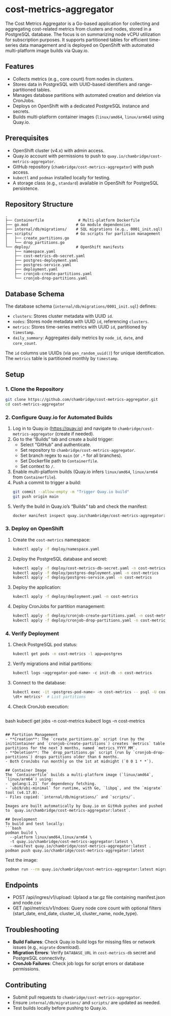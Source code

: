 # cost-metrics-aggregator
The Cost Metrics Aggregator is a Go-based application for collecting and aggregating cost-related metrics from clusters and nodes, stored in a PostgreSQL database. The focus is on summarizing node vCPU utilization for subscription purposes. It supports partitioned tables for efficient time-series data management and is deployed on OpenShift with automated multi-platform image builds via Quay.io.

## Features
- Collects metrics (e.g., core count) from nodes in clusters.
- Stores data in PostgreSQL with UUID-based identifiers and range-partitioned tables.
- Manages database partitions with automated creation and deletion via CronJobs.
- Deploys on OpenShift with a dedicated PostgreSQL instance and secrets.
- Builds multi-platform container images (`linux/amd64`, `linux/arm64`) using Quay.io.

## Prerequisites
- OpenShift cluster (v4.x) with admin access.
- Quay.io account with permissions to push to `quay.io/chambridge/cost-metrics-aggregator`.
- GitHub repository (`chambridge/cost-metrics-aggregator`) with push access.
- `kubectl` and `podman` installed locally for testing.
- A storage class (e.g., `standard`) available in OpenShift for PostgreSQL persistence.

## Repository Structure
```
.
├── Containerfile               # Multi-platform Dockerfile
├── go.mod                     # Go module dependencies
├── internal/db/migrations/    # SQL migrations (e.g., 0001_init.sql)
├── scripts/                   # Go scripts for partition management
│   ├── create_partitions.go
│   └── drop_partitions.go
└── deploy/                    # OpenShift manifests
    ├── namespace.yaml
    ├── cost-metrics-db-secret.yaml
    ├── postgres-deployment.yaml
    ├── postgres-service.yaml
    ├── deployment.yaml
    ├── cronjob-create-partitions.yaml
    └── cronjob-drop-partitions.yaml
```

## Database Schema
The database schema (`internal/db/migrations/0001_init.sql`) defines:
- `clusters`: Stores cluster metadata with UUID `id`.
- `nodes`: Stores node metadata with UUID `id`, referencing `clusters`.
- `metrics`: Stores time-series metrics with UUID `id`, partitioned by `timestamp`.
- `daily_summary`: Aggregates daily metrics by `node_id`, `date`, and `core_count`.

The `id` columns use UUIDs (via `gen_random_uuid()`) for unique identification. The `metrics` table is partitioned monthly by `timestamp`.

## Setup
### 1. Clone the Repository
```bash
git clone https://github.com/chambridge/cost-metrics-aggregator.git
cd cost-metrics-aggregator
```

### 2. Configure Quay.io for Automated Builds
1. Log in to Quay.io (https://quay.io) and navigate to `chambridge/cost-metrics-aggregator` (create if needed).
2. Go to the “Builds” tab and create a build trigger:
   - Select “GitHub” and authenticate.
   - Set repository to `chambridge/cost-metrics-aggregator`.
   - Set branch regex to `main` (or `.*` for all branches).
   - Set Dockerfile path to `Containerfile`.
   - Set context to `/`.
3. Enable multi-platform builds (Quay.io infers `linux/amd64`, `linux/arm64` from `Containerfile`).
4. Push a commit to trigger a build:
   ```bash
   git commit --allow-empty -m "Trigger Quay.io build"
   git push origin main
   ```
5. Verify the build in Quay.io’s “Builds” tab and check the manifest:
   ```bash
   docker manifest inspect quay.io/chambridge/cost-metrics-aggregator:latest
   ```

### 3. Deploy on OpenShift
1. Create the `cost-metrics` namespace:
   ```bash
   kubectl apply -f deploy/namespace.yaml
   ```

2. Deploy the PostgreSQL database and secret:
   ```bash
   kubectl apply -f deploy/cost-metrics-db-secret.yaml -n cost-metrics
   kubectl apply -f deploy/postgres-deployment.yaml -n cost-metrics
   kubectl apply -f deploy/postgres-service.yaml -n cost-metrics
   ```

3. Deploy the application:
   ```bash
   kubectl apply -f deploy/deployment.yaml -n cost-metrics
   ```

4. Deploy CronJobs for partition management:
   ```bash
   kubectl apply -f deploy/cronjob-create-partitions.yaml -n cost-metrics
   kubectl apply -f deploy/cronjob-drop-partitions.yaml -n cost-metrics
   ```

### 4. Verify Deployment
1. Check PostgreSQL pod status:
   ```bash
   kubectl get pods -n cost-metrics -l app=postgres
   ```

2. Verify migrations and initial partitions:
   ```bash
   kubectl logs <aggregator-pod-name> -c init-db -n cost-metrics
   ```

3. Connect to the database:
   ```bash
   kubectl exec -it <postgres-pod-name> -n cost-metrics -- psql -U costmetrics -d costmetrics
   \dt+ metrics*  # List partitions
   ```

4. Check CronJob execution:
   ``` европей

bash
kubectl get jobs -n cost-metrics
kubectl logs <job-pod-name> -n cost-metrics
```

## Partition Management
- **Creation**: The `create_partitions.go` script (run by the initContainer and `cronjob-create-partitions`) creates `metrics` table partitions for the next 3 months, named `metrics_YYYY_MM`.
- **Deletion**: The `drop_partitions.go` script (run by `cronjob-drop-partitions`) drops partitions older than 6 months.
- Both CronJobs run monthly on the 1st at midnight (`0 0 1 * *`).

## Container Image
The `Containerfile` builds a multi-platform image (`linux/amd64`, `linux/arm64`) using:
- `golang:1.21` for dependency fetching.
- `ubi9/ubi-minimal` for runtime, with Go, `libpq`, and the `migrate` tool (v4.17.0).
- Files copied: `internal/db/migrations/` and `scripts/`.

Images are built automatically by Quay.io on GitHub pushes and pushed to `quay.io/chambridge/cost-metrics-aggregator:latest`.

## Development
To build and test locally:
```bash
podman build \
  --platform linux/amd64,linux/arm64 \
  -t quay.io/chambridge/cost-metrics-aggregator:latest \
  --manifest quay.io/chambridge/cost-metrics-aggregator:latest .
podman push quay.io/chambridge/cost-metrics-aggregator:latest
```

Test the image:
```bash
podman run --rm quay.io/chambridge/cost-metrics-aggregator:latest migrate --version
```

## Endpoints
- POST /api/ingres/v1/upload: Uplaod a tar.gz file containing manifest.json and node.csv
- GET /api/metrics/v1/ndoes: Query node core count with optional filters (start_date, end_date, cluster_id, cluster_name, node_type).

## Troubleshooting
- **Build Failures**: Check Quay.io build logs for missing files or network issues (e.g., `migrate` download).
- **Migration Errors**: Verify `DATABASE_URL` in `cost-metrics-db` secret and PostgreSQL connectivity.
- **CronJob Failures**: Check job logs for script errors or database permissions.

## Contributing
- Submit pull requests to `chambridge/cost-metrics-aggregator`.
- Ensure `internal/db/migrations/` and `scripts/` are updated as needed.
- Test builds locally before pushing to Quay.io.
